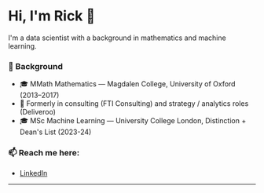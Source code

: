 # Hi, I'm Rick 👋

I'm a data scientist with a background in mathematics and machine learning. 

### 🧠 Background

- 🎓 MMath Mathematics — Magdalen College, University of Oxford (2013–2017)
- 💼 Formerly in consulting (FTI Consulting) and strategy / analytics roles (Deliveroo)
- 🎓 MSc Machine Learning — University College London, Distinction + Dean's List (2023-24)

### 📫 Reach me here:

- [LinkedIn](https://www.linkedin.com/in/rick-collins-9b6642112/)  

---
